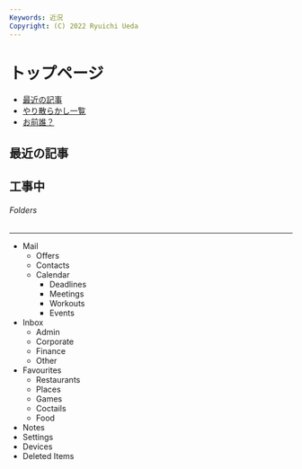 ```yaml
---
Keywords: 近況
Copyright: (C) 2022 Ryuichi Ueda
---
```


# トップページ

* [最近の記事](#latest)
* [やり散らかし一覧](#activity)
* [お前誰？](/?page=news)


<script>
// Treeview Initialization
$(document).ready(function() {
  $('.treeview').mdbTreeview();
});
</script>

<div class="row">
    <div class="col-md-12">
        <h2 id="latest">最近の記事</h2>
        <!--TOP10-->
    </div>
    <!--
    <div class="col-md-6">
        <h2 id="info">告知など</h2>
	<a class="twitter-timeline" href="https://twitter.com/ryuichiueda?ref_src=twsrc%5Etfw">Tweets by ryuichiueda</a> <script async src="https://platform.twitter.com/widgets.js" charset="utf-8"></script>
    </div>
    -->
    <div class="col-md-12">
      <h2>工事中</h2>
      <div class="treeview w-20 border">
        <h6 class="pt-3 pl-3">Folders</h6>
        <hr>
        <ul class="mb-1 pl-3 pb-2">
          <li><i class="fas fa-angle-right rotate"></i>
            <span><i class="far fa-envelope-open ic-w mx-1"></i>Mail</span>
            <ul class="nested">
              <li><i class="far fa-bell ic-w mr-1"></i>Offers</li>
              <li><i class="far fa-address-book ic-w mr-1"></i>Contacts</li>
              <li><i class="fas fa-angle-right rotate"></i>
                <span><i class="far fa-calendar-alt ic-w mx-1"></i>Calendar</span>
                <ul class="nested">
                  <li><i class="far fa-clock ic-w mr-1"></i>Deadlines</li>
                  <li><i class="fas fa-users ic-w mr-1"></i>Meetings</li>
                  <li><i class="fas fa-basketball-ball ic-w mr-1"></i>Workouts</li>
                  <li><i class="fas fa-mug-hot ic-w mr-1"></i>Events</li>
                </ul>
              </li>
            </ul>
          </li>
          <li><i class="fas fa-angle-right rotate"></i>
            <span><i class="far fa-folder-open ic-w mx-1"></i>Inbox</span>
            <ul class="nested">
              <li><i class="far fa-folder-open ic-w mr-1"></i>Admin</li>
              <li><i class="far fa-folder-open ic-w mr-1"></i>Corporate</li>
              <li><i class="far fa-folder-open ic-w mr-1"></i>Finance</li>
              <li><i class="far fa-folder-open ic-w mr-1"></i>Other</li>
            </ul>
          </li>
          <li><i class="fas fa-angle-right rotate"></i>
            <span><i class="far fa-gem ic-w mx-1"></i>Favourites</span>
            <ul class="nested">
                <li><i class="fas fa-pepper-hot ic-w mr-1"></i>Restaurants</li>
                <li><i class="far fa-eye ic-w mr-1"></i>Places</li>
                <li><i class="fas fa-gamepad ic-w mr-1"></i>Games</li>
                <li><i class="fas fa-cocktail ic-w mr-1"></i>Coctails</li>
                <li><i class="fas fa-pizza-slice ic-w mr-1"></i>Food</li>
              </ul>
          </li>
          <li><i class="far fa-comment ic-w mr-1"></i>Notes</li>
          <li><i class="fas fa-cogs ic-w mr-1"></i>Settings</li>
          <li><i class="fas fa-desktop ic-w mr-1"></i>Devices</li>
          <li><i class="fas fa-trash-alt ic-w mr-1"></i>Deleted Items</li>
        </ul>
      </div>
    </div>
</div>
